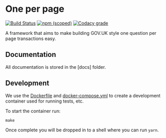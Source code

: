 # One per page 

[![Build Status](https://travis-ci.org/hmcts/look-and-feel.svg?branch=master)](https://travis-ci.org/hmcts/look-and-feel)
[![npm (scoped)](https://img.shields.io/npm/v/@hmcts/look-and-feel.svg)](https://www.npmjs.com/package/@hmcts/look-and-feel)
[![Codacy grade](https://img.shields.io/codacy/grade/46e31ccc16cf41688c9e8dd5e4c112a9.svg)](https://www.codacy.com/app/michaeldfallen/look-and-feel)

A framework that aims to make building GOV.UK style one question per page
transactions easy.

## Documentation

All documentation is stored in the [docs] folder.

## Development

We use the [Dockerfile] and [docker-compose.yml] to create a development
container used for running tests, etc.

To start the container run:

```
make
```

Once complete you will be dropped in to a shell where you can run `yarn`.

[Dockerfile]:https://github.com/hmcts/nodejs-one-per-page/blob/master/Dockerfile
[docker-compose.yml]:https://github.com/hmcts/nodejs-one-per-page/blob/master/docker-compose.yml
